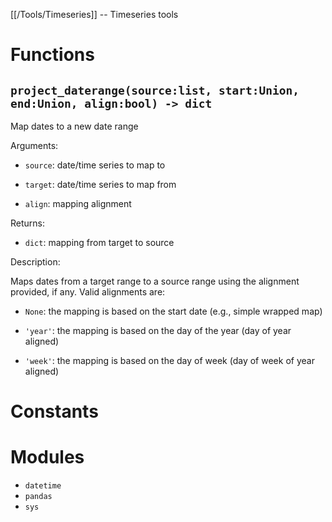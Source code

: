[[/Tools/Timeseries]] -- Timeseries tools


# Functions

## `project_daterange(source:list, start:Union, end:Union, align:bool) -> dict`

Map dates to a new date range

Arguments:

* `source`: date/time series to map to

* `target`: date/time series to map from

* `align`: mapping alignment

Returns:

* `dict`: mapping from target to source

Description:

Maps dates from a target range to a source range using the alignment
provided, if any.  Valid alignments are:

* `None`: the mapping is based on the start date (e.g., simple wrapped map)

* `'year'`: the mapping is based on the day of the year (day of year aligned)

* `'week'`: the mapping is based on the day of week (day of week of year aligned)


# Constants


# Modules

* `datetime`
* `pandas`
* `sys`
